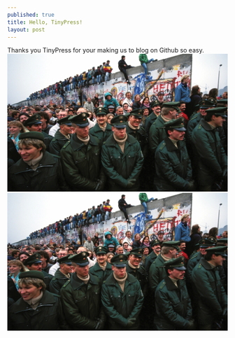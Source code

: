 ```yaml
---
published: true
title: Hello, TinyPress!
layout: post
---
```

Thanks you TinyPress for your making us to blog on Github so easy.
![Berlin Wall](https://github.com/GuanglinDu/images/blob/master/2016/Berlin-wall_simon_heffer.jpg?raw=true)
<img src="https://github.com/GuanglinDu/images/blob/master/2016/Berlin-wall_simon_heffer.jpg?raw=true" width="600">